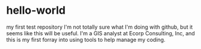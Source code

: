 # hello-world
my first test repository
I'm not totally sure what I'm doing with github, but it seems like this will be useful.
I'm a GIS analyst at Ecorp Consulting, Inc, and this is my first forray into using tools to help manage my coding.

